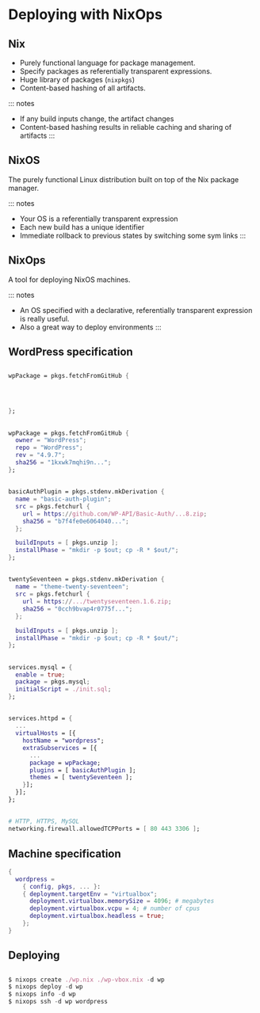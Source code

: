 # Deploying with NixOps

## Nix

- Purely functional language for package management.
- Specify packages as referentially transparent expressions.
- Huge library of packages (`nixpkgs`)
- Content-based hashing of all artifacts.

::: notes
- If any build inputs change, the artifact changes
- Content-based hashing results in reliable caching and sharing of artifacts
:::

## NixOS

The purely functional Linux distribution built on top of the Nix package manager.

::: notes
- Your OS is a referentially transparent expression
- Each new build has a unique identifier
- Immediate rollback to previous states by switching some sym links
:::

## NixOps

A tool for deploying NixOS machines.

::: notes
- An OS specified with a declarative, referentially transparent expression is really useful.
- Also a great way to deploy environments
:::

## WordPress specification

##

```nix
wpPackage = pkgs.fetchFromGitHub {




};
```

##

```nix
wpPackage = pkgs.fetchFromGitHub {
  owner = "WordPress";
  repo = "WordPress";
  rev = "4.9.7";
  sha256 = "1kxwk7mqhi9n...";
};
```

##

```nix
basicAuthPlugin = pkgs.stdenv.mkDerivation {
  name = "basic-auth-plugin";
  src = pkgs.fetchurl {
    url = https://github.com/WP-API/Basic-Auth/...8.zip;
    sha256 = "b7f4fe0e6064040...";
  };

  buildInputs = [ pkgs.unzip ];
  installPhase = "mkdir -p $out; cp -R * $out/";
};
```

##


```nix
twentySeventeen = pkgs.stdenv.mkDerivation {
  name = "theme-twenty-seventeen";
  src = pkgs.fetchurl {
    url = https://.../twentyseventeen.1.6.zip;
    sha256 = "0cch9bvap4r0775f...";
  };

  buildInputs = [ pkgs.unzip ];
  installPhase = "mkdir -p $out; cp -R * $out/";
};
```

##

```nix
services.mysql = {
  enable = true;
  package = pkgs.mysql;
  initialScript = ./init.sql;
};
```

##

```nix
services.httpd = {
  ...
  virtualHosts = [{
    hostName = "wordpress";
    extraSubservices = [{
      ...
      package = wpPackage;
      plugins = [ basicAuthPlugin ];
      themes = [ twentySeventeen ];
    }];
  }];
};
```

##

```nix
# HTTP, HTTPS, MySQL
networking.firewall.allowedTCPPorts = [ 80 443 3306 ];
```

## Machine specification

```nix
{
  wordpress =
    { config, pkgs, ... }:
    { deployment.targetEnv = "virtualbox";
      deployment.virtualbox.memorySize = 4096; # megabytes
      deployment.virtualbox.vcpu = 4; # number of cpus
      deployment.virtualbox.headless = true;
    };
}
```

## Deploying

##

<!-- TODO: make a little video showing a deployment -->

```nix
$ nixops create ./wp.nix ./wp-vbox.nix -d wp
$ nixops deploy -d wp
$ nixops info -d wp
$ nixops ssh -d wp wordpress
```

